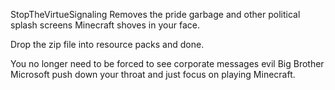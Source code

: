 StopTheVirtueSignaling
Removes the pride garbage and other political splash screens Minecraft shoves in your face.

Drop the zip file into resource packs and done. 

You no longer need to be forced to see corporate messages evil Big Brother Microsoft push down your throat and just focus on playing Minecraft. 
